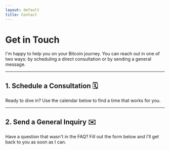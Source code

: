 ```yaml
---
layout: default
title: Contact
---
```


# Get in Touch

I'm happy to help you on your Bitcoin journey. You can reach out in one of two ways: by scheduling a direct consultation or by sending a general message.

---

## 1. Schedule a Consultation 🗓️

Ready to dive in? Use the calendar below to find a time that works for you.

<!-- Calendly inline widget begin -->
<!-- <div class="calendly-inline-widget" data-url="https://calendly.com/yaron-e-white" style="min-width:320px;height:700px;"></div> -->
<!-- <script type="text/javascript" src="https://assets.calendly.com/assets/external/widget.js" async></script> -->
<!-- Calendly inline widget end -->
---

## 2. Send a General Inquiry ✉️

Have a question that wasn't in the FAQ? Fill out the form below and I'll get back to you as soon as I can.


